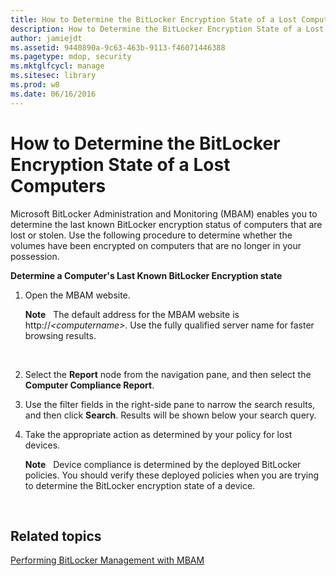 ```yaml
---
title: How to Determine the BitLocker Encryption State of a Lost Computers
description: How to Determine the BitLocker Encryption State of a Lost Computers
author: jamiejdt
ms.assetid: 9440890a-9c63-463b-9113-f46071446388
ms.pagetype: mdop, security
ms.mktglfcycl: manage
ms.sitesec: library
ms.prod: w8
ms.date: 06/16/2016
---
```



# How to Determine the BitLocker Encryption State of a Lost Computers


Microsoft BitLocker Administration and Monitoring (MBAM) enables you to determine the last known BitLocker encryption status of computers that are lost or stolen. Use the following procedure to determine whether the volumes have been encrypted on computers that are no longer in your possession.

**Determine a Computer's Last Known BitLocker Encryption state**

1.  Open the MBAM website.

    **Note**  
    The default address for the MBAM website is http://*&lt;computername&gt;*. Use the fully qualified server name for faster browsing results.

     

2.  Select the **Report** node from the navigation pane, and then select the **Computer Compliance Report**.

3.  Use the filter fields in the right-side pane to narrow the search results, and then click **Search**. Results will be shown below your search query.

4.  Take the appropriate action as determined by your policy for lost devices.

    **Note**  
    Device compliance is determined by the deployed BitLocker policies. You should verify these deployed policies when you are trying to determine the BitLocker encryption state of a device.

     

## Related topics


[Performing BitLocker Management with MBAM](performing-bitlocker-management-with-mbam.md)

 

 





